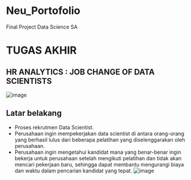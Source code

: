 # Neu_Portofolio
Final Project Data Science SA 


# TUGAS AKHIR 
## HR ANALYTICS : JOB CHANGE OF  DATA SCIENTISTS
![image](https://user-images.githubusercontent.com/80607564/111055812-3302e080-84ac-11eb-9e73-1b04431b0240.png)

## Latar belakang
* Proses rekrutmen Data Scientist.
* Perusahaan ingin mempekerjakan data scientist di antara orang-orang yang berhasil lulus dari beberapa pelatihan yang diselenggarakan oleh perusahaan. 
* Perusahaan ingin mengetahui kandidat mana yang benar-benar ingin bekerja untuk perusahaan setelah mengikuti pelatihan dan tidak akan mencari pekerjaan baru, sehingga dapat membantu mengurangi biaya dan waktu dalam pencarian kandidat yang tepat.
![image](https://user-images.githubusercontent.com/80607564/111055840-6a718d00-84ac-11eb-9535-e3b268a4ead9.png)


